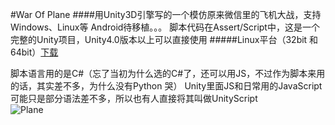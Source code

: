 #War Of Plane
####用Unity3D引擎写的一个模仿原来微信里的飞机大战，支持Windows、Linux等 Android待移植。。。
脚本代码在Assert/Script中，这是一个完整的Unity项目，Unity4.0版本以上可以直接使用
#####Linux平台（32bit 和 64bit）[下载](http://121.42.164.108/Silence/wp-content/uploads/2016/08/WarOfPlane.tar.gz)

脚本语言用的是C#（忘了当初为什么选的C#了，还可以用JS，不过作为脚本来用的话，其实差不多，为什么没有Python 哭）
Unity里面JS和日常用的JavaScript可能只是部分语法差不多，所以也有人直接将其叫做UnityScript<br>
![Plane](http://121.42.164.108/Silence/wp-content/uploads/2016/08/warofplane.png)

